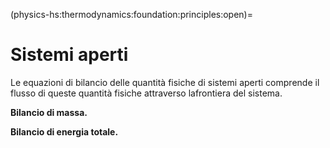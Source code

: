 (physics-hs:thermodynamics:foundation:principles:open)=
# Sistemi aperti

Le equazioni di bilancio delle quantità fisiche di sistemi aperti comprende il flusso di queste quantità fisiche attraverso lafrontiera del sistema.

**Bilancio di massa.**

**Bilancio di energia totale.**



